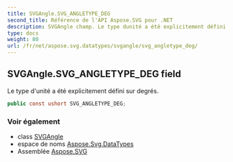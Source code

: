 ```yaml
---
title: SVGAngle.SVG_ANGLETYPE_DEG
second_title: Référence de l'API Aspose.SVG pour .NET
description: SVGAngle champ. Le type dunité a été explicitement défini sur degrés.
type: docs
weight: 80
url: /fr/net/aspose.svg.datatypes/svgangle/svg_angletype_deg/
---
```

## SVGAngle.SVG_ANGLETYPE_DEG field

Le type d'unité a été explicitement défini sur degrés.

```csharp
public const ushort SVG_ANGLETYPE_DEG;
```

### Voir également

* class [SVGAngle](../)
* espace de noms [Aspose.Svg.DataTypes](../../svgangle/)
* Assemblée [Aspose.SVG](../../../)


